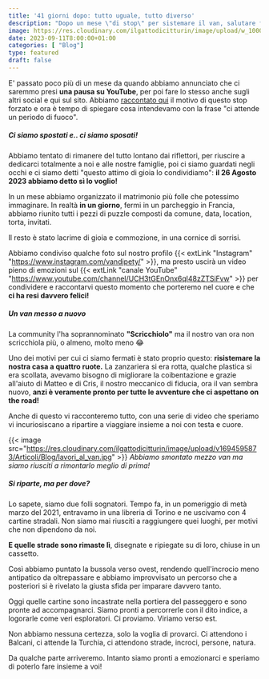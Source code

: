 ```yaml
---
title: '41 giorni dopo: tutto uguale, tutto diverso'
description: "Dopo un mese \"di stop\" per sistemare il van, salutare famiglia e amici e sposarci abbiamo tracciato la direzione. Prossima meta.." 
image: https://res.cloudinary.com/ilgattodicitturin/image/upload/w_1000/f_auto,q_auto:eco/v1694595842/Articoli/Blog/ripartiamo.jpg
date: 2023-09-11T8:00:00+01:00
categories: [ "Blog"]
type: featured
draft: false
---
```


E' passato poco più di un mese da quando abbiamo annunciato che ci saremmo presi **una pausa su YouTube**, per poi fare lo stesso anche sugli altri social e qui sul sito. Abbiamo [raccontato qui](/blog/e-tempo-di-una-pausa-da-youtube) il motivo di questo stop forzato e ora è tempo di spiegare cosa intendevamo con la frase "ci attende un periodo di fuoco".

##### Ci siamo spostati e.. ci siamo sposati!

Abbiamo tentato di rimanere del tutto lontano dai riflettori, per riuscire a dedicarci totalmente a noi e alle nostre famiglie, poi ci siamo guardati negli occhi e ci siamo detti "questo attimo di gioia lo condividiamo": **il 26 Agosto 2023 abbiamo detto sì lo voglio!**

In un mese abbiamo organizzato il matrimonio più folle che potessimo immaginare. 
In realtà **in un giorno**, fermi in un parcheggio in Francia, abbiamo riunito tutti i pezzi di puzzle composti da comune, data, location, torta, invitati. 

Il resto è stato lacrime di gioia e commozione, in una cornice di sorrisi.

Abbiamo condiviso qualche foto sul nostro profilo {{< extLink "Instagram" "https://www.instagram.com/vandipety/" >}}, ma presto uscirà un video pieno di emozioni sul {{< extLink "canale YouTube" "https://www.youtube.com/channel/UCH3tGEnOnx6ql48zZTSiFvw" >}} per condividere e raccontarvi questo momento che porteremo nel cuore e che **ci ha resi davvero felici!**

<script src="https://product-gallery.cloudinary.com/all.js" type="text/javascript">
</script>  

<div id="my-gallery" style="max-width:100%;margin:auto">
</div>

<script>
     const myWidget = cloudinary.galleryWidget({
    "cloudName": "ilgattodicitturin",
    "mediaAssets": [{
        "publicId": "/Articoli/Blog/matrimonio-vandipety-abbraccio_dhgzil",
        "mediaType": "image"
    }, {
        "publicId": "/Articoli/Blog/matrimonio-vandipety-van_hcztmw.jpg",
        "mediaType": "image"
    }, {
        "publicId": "/Articoli/Blog/matrimonio-vandipety-van-sposa_q9mapl.jpg",
        "mediaType": "image"
    }, {
        "publicId": "/Articoli/Blog/matrimonio-vandipety-bosco_owuhph",
        "mediaType": "image"
    }, {
        "publicId": "/Articoli/Blog/matrimonio-vandipety-van-animali.jpg",
        "mediaType": "image"
    }],
    "aspectRatio": "16:9",
    "navigationButtonProps": {
        "shape": "rectangle",
        "color": "#FFFFFF",
        "iconColor": "#000000"
    },
    "container": "#my-gallery"
});

myWidget.render();
</script>

<!-- {{< image src="https://res.cloudinary.com/ilgattodicitturin/image/upload/v1694595899/Articoli/Blog/matrimonio.jpg" >}}
_E' venuta scura ma c'è anche la piccola Olimpia!_ -->

##### Un van messo a nuovo

La community l'ha soprannominato **"Scricchiolo"** ma il nostro van ora non scricchiola più, o almeno, molto meno 😂 

Uno dei motivi per cui ci siamo fermati è stato proprio questo: **risistemare la nostra casa a quattro ruote.**
La zanzariera si era rotta, qualche plastica si era scollata, avevamo bisogno di migliorare la coibentazione e grazie all'aiuto di Matteo e di Cris, il nostro meccanico di fiducia, ora il van sembra nuovo, **anzi è veramente pronto per tutte le avventure che ci aspettano on the road!**

Anche di questo vi racconteremo tutto, con una serie di video che speriamo vi incuriosiscano a ripartire a viaggiare insieme a noi con testa e cuore. 

{{< image src="https://res.cloudinary.com/ilgattodicitturin/image/upload/v1694595873/Articoli/Blog/lavori_al_van.jpg" >}}
_Abbiamo smontato mezzo van ma siamo riusciti a rimontarlo meglio di prima!_

##### Si riparte, ma per dove?

Lo sapete, siamo due folli sognatori. 
Tempo fa, in un pomeriggio di metà marzo del 2021, entravamo in una libreria di Torino e ne uscivamo con 4 cartine stradali. Non siamo mai riusciti a raggiungere quei luoghi, per motivi che non dipendono da noi. 

**E quelle strade sono rimaste lì**, disegnate e ripiegate su di loro, chiuse in un cassetto.

Così abbiamo puntato la bussola verso ovest, rendendo quell'incrocio meno antipatico da oltrepassare e abbiamo improvvisato un percorso che a posteriori si è rivelato la giusta sfida per imparare davvero tanto.

Oggi quelle cartine sono incastrate nella portiera del passeggero e sono pronte ad accompagnarci. 
Siamo pronti a percorrerle con il dito indice, a logorarle come veri esploratori. 
Ci proviamo. Viriamo verso est.

Non abbiamo nessuna certezza, solo la voglia di provarci. 
Ci attendono i Balcani, ci attende la Turchia, ci attendono strade, incroci, persone, natura. 

Da qualche parte arriveremo. Intanto siamo pronti a emozionarci e speriamo di poterlo fare insieme a voi!